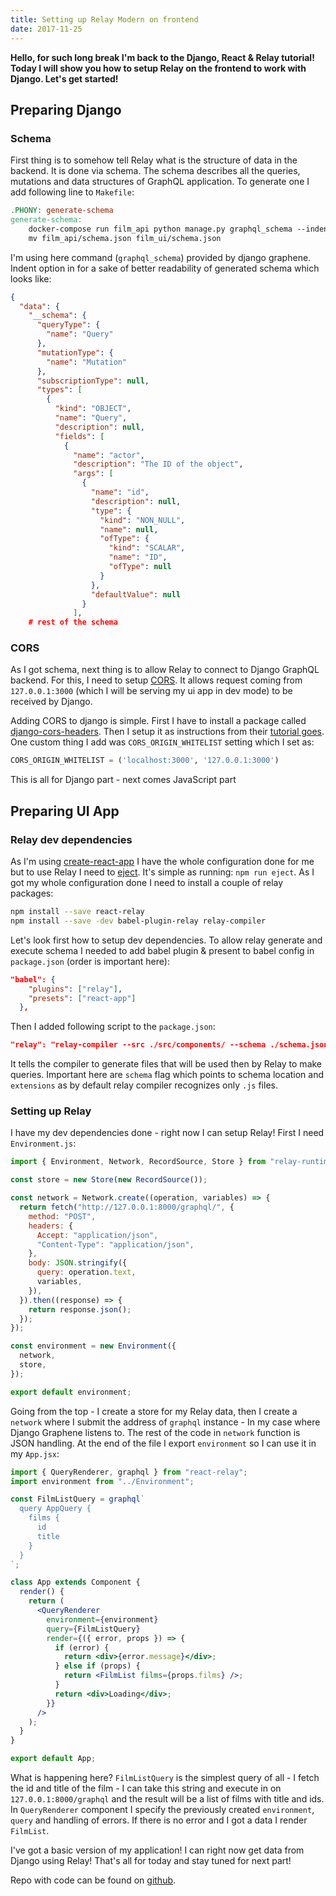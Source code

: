 ```yaml
---
title: Setting up Relay Modern on frontend
date: 2017-11-25
---
```


**Hello, for such long break I'm back to the Django, React & Relay tutorial! Today I will show you
how to setup Relay on the frontend to work with Django. Let's get started!**

## Preparing Django

### Schema

First thing is to somehow tell Relay what is the structure of data in the backend. It is done via schema.
The schema describes all the queries, mutations and data structures of GraphQL application. To generate one
I add following line to `Makefile`:

```makefile
.PHONY: generate-schema
generate-schema:
	docker-compose run film_api python manage.py graphql_schema --indent 2
	mv film_api/schema.json film_ui/schema.json
```

I'm using here command (`graphql_schema`) provided by django graphene. Indent option in for a
sake of better readability of generated schema which looks like:

```json
{
  "data": {
    "__schema": {
      "queryType": {
        "name": "Query"
      },
      "mutationType": {
        "name": "Mutation"
      },
      "subscriptionType": null,
      "types": [
        {
          "kind": "OBJECT",
          "name": "Query",
          "description": null,
          "fields": [
            {
              "name": "actor",
              "description": "The ID of the object",
              "args": [
                {
                  "name": "id",
                  "description": null,
                  "type": {
                    "kind": "NON_NULL",
                    "name": null,
                    "ofType": {
                      "kind": "SCALAR",
                      "name": "ID",
                      "ofType": null
                    }
                  },
                  "defaultValue": null
                }
              ],
    # rest of the schema
```

### CORS

As I got schema, next thing is to allow Relay to connect to Django GraphQL backend. For this, I need
to setup [CORS](https://developer.mozilla.org/en-US/docs/Web/HTTP/CORS). It allows request coming
from `127.0.0.1:3000` (which I will be serving my ui app in dev mode) to be received by Django.

Adding CORS to django is simple. First I have to install a package called [django-cors-headers](https://github.com/OttoYiu/django-cors-headers).
Then I setup it as instructions from their [tutorial goes](https://github.com/OttoYiu/django-cors-headers#setup).
One custom thing I add was `CORS_ORIGIN_WHITELIST` setting which I set as:

```python
CORS_ORIGIN_WHITELIST = ('localhost:3000', '127.0.0.1:3000')
```

This is all for Django part - next comes JavaScript part

## Preparing UI App

### Relay dev dependencies

As I'm using [create-react-app](https://github.com/facebookincubator/create-react-app) I have the whole
configuration done for me but to use Relay I need to [eject](https://github.com/facebookincubator/create-react-app#converting-to-a-custom-setup).
It's simple as running: `npm run eject`. As I got my whole configuration done I need to install a couple
of relay packages:

```bash
npm install --save react-relay
npm install --save -dev babel-plugin-relay relay-compiler
```

Let's look first how to setup dev dependencies. To allow relay generate and execute schema I needed
to add babel plugin & present to babel config in `package.json` (order is important here):

```json
"babel": {
    "plugins": ["relay"],
    "presets": ["react-app"]
  },
```

Then I added following script to the `package.json`:

```json
"relay": "relay-compiler --src ./src/components/ --schema ./schema.json --extensions jsx"
```

It tells the compiler to generate files that will be used then by Relay to make queries. Important here
are `schema` flag which points to schema location and `extensions` as by default relay compiler
recognizes only `.js` files.

### Setting up Relay

I have my dev dependencies done - right now I can setup Relay! First I need `Environment.js`:

```js
import { Environment, Network, RecordSource, Store } from "relay-runtime";

const store = new Store(new RecordSource());

const network = Network.create((operation, variables) => {
  return fetch("http://127.0.0.1:8000/graphql/", {
    method: "POST",
    headers: {
      Accept: "application/json",
      "Content-Type": "application/json",
    },
    body: JSON.stringify({
      query: operation.text,
      variables,
    }),
  }).then((response) => {
    return response.json();
  });
});

const environment = new Environment({
  network,
  store,
});

export default environment;
```

Going from the top - I create a store for my Relay data, then I create a `network` where I submit
the address of `graphql` instance - In my case where Django Graphene listens to. The rest of the code in
`network` function is JSON handling. At the end of the file I export `environment` so I can use
it in my `App.jsx`:

```jsx
import { QueryRenderer, graphql } from "react-relay";
import environment from "../Environment";

const FilmListQuery = graphql`
  query AppQuery {
    films {
      id
      title
    }
  }
`;

class App extends Component {
  render() {
    return (
      <QueryRenderer
        environment={environment}
        query={FilmListQuery}
        render={({ error, props }) => {
          if (error) {
            return <div>{error.message}</div>;
          } else if (props) {
            return <FilmList films={props.films} />;
          }
          return <div>Loading</div>;
        }}
      />
    );
  }
}

export default App;
```

What is happening here? `FilmListQuery` is the simplest query of all - I fetch the id and title
of the film - I can take this string and execute in on `127.0.0.1:8000/graphql` and the result will
be a list of films with title and ids. In `QueryRenderer` component I specify the previously created
`environment`, `query` and handling of errors. If there is no error and I got a data I render `FilmList`.

I've got a basic version of my application! I can right now get data from Django using Relay! That's
all for today and stay tuned for next part!

Repo with code can be found on
[github](https://github.com/krzysztofzuraw/personal-blog-projects/tree/master/blog_django_graphql_react_relay).

